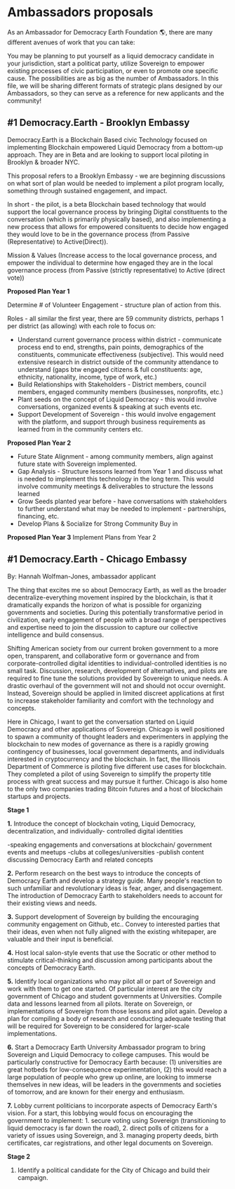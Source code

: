 
# Ambassadors proposals



As an Ambassador for Democracy Earth Foundation 🌎, there are many different avenues of work that you can take: 

You may be planning to put yourself as a liquid democracy candidate in your jurisdiction, start a politicat party, utilize
Sovereign to empower existing processes of civic participation, or even to promote one specific cause. The possibilities are as big as the 
number of Ambassadors. In this file, we will be sharing different formats of strategic plans designed by our Ambassadors, so they can serve
as a reference for new applicants and the community!


## #1 Democracy.Earth - Brooklyn Embassy

Democracy.Earth is a Blockchain Based civic Technology focused on implementing Blockchain empowered Liquid Democracy from a bottom-up 
approach. They are in Beta and are looking to support local piloting in Brooklyn & broader NYC.


This proposal refers to a Brooklyn Embassy - we are beginning discussions on what sort of plan would be needed to implement a pilot program
locally, something through sustained engagement, and impact.

In short - the pilot, is a beta Blockchain based technology that would support the local governance process by bringing Digital 
constituents to the conversation (which is primarily physically based), and also implementing a new process that allows for empowered 
consituents to decide how engaged they would love to be in the governance process (from Passive (Representative) to Active(Direct)).

Mission & Values (Increase access to the local governance process, and empower the individual to determine how engaged they are in the 
local governance process (from Passive (strictly representative) to Active (direct vote))

**Proposed Plan Year 1**

Determine # of Volunteer Engagement - structure plan of action from this. 

Roles - all similar the first year, there are 59 community districts, perhaps 1 per district (as allowing) with each role to focus on:

* Understand current governance process within district - communicate process end to end, strengths, pain points, demographics of the 
constituents, communicate effectiveness (subjective). This would need extensive research in district outside of the community attendance to understand (gaps btw engaged citizens & full constituents: age, ethnicity, nationality, income, type of work, etc.)
* Build Relationships with Stakeholders - District members, council members, engaged community members (businesses, nonprofits, etc.)
* Plant seeds on the concept of Liquid Democracy - this would involve conversations, organized events & speaking at such events etc.
* Support Development of Sovereign - this would involve engagement with the platform, and support through business requirements as learned from in the community centers etc.

**Proposed Plan Year 2**

* Future State Alignment - among community members, align against future state with Sovereign implemented.
* Gap Analysis - Structure lessons learned from Year 1 and discuss what is needed to implement this technology in the long term. This would involve community meetings & deliverables to structure the lessons learned
* Grow Seeds planted year before - have conversations with stakeholders to further understand what may be needed to implement - partnerships, financing, etc.
* Develop Plans & Socialize for Strong Community Buy in

**Proposed Plan Year 3**
Implement Plans from Year 2



## #1 Democracy.Earth - Chicago Embassy

By: Hannah Wolfman-Jones, ambassador applicant

The thing that excites me so about Democracy Earth, as well as the broader decentralize-everything
movement inspired by the blockchain, is that it dramatically expands the horizon of what is possible for
organizing governments and societies. During this potentially transformative period in civilization, early
engagement of people with a broad range of perspectives and expertise need to join the discussion to
capture our collective intelligence and build consensus.

Shifting American society from our current broken government to a more open, transparent, and
collaborative form or governance and from corporate-controlled digital identities to individual-controlled
identities is no small task. Discussion, research, development of alternatives, and pilots are required to
fine tune the solutions provided by Sovereign to unique needs. A drastic overhaul of the government will
not and should not occur overnight. Instead, Sovereign should be applied in limited discreet applications
at first to increase stakeholder familiarity and comfort with the technology and concepts.

Here in Chicago, I want to get the conversation started on Liquid Democracy and other applications of
Sovereign. Chicago is well positioned to spawn a community of thought leaders and experimenters in
applying the blockchain to new modes of governance as there is a rapidly growing contingency of
businesses, local government departments, and individuals interested in cryptocurrency and the
blockchain. In fact, the Illinois Department of Commerce is piloting five different use cases for
blockchain. They completed a pilot of using Sovereign to simplify the property title process with great
success and may pursue it further. Chicago is also home to the only two companies trading Bitcoin futures
and a host of blockchain startups and projects.

**Stage 1**

**1.** Introduce the concept of blockchain voting, Liquid Democracy, decentralization, and individually-
controlled digital identities

-speaking engagements and conversations at blockchain/ government events and meetups
-clubs at colleges/universities
-publish content discussing Democracy Earth and related concepts

**2.** Perform research on the best ways to introduce the concepts of Democracy Earth and develop a
strategy guide. Many people's reaction to such unfamiliar and revolutionary ideas is fear, anger, and
disengagement. The introduction of Democracy Earth to stakeholders needs to account for their existing
views and needs.

**3.** Support development of Sovereign by building the encouraging community engagement on Github,
etc.. Convey to interested parties that their ideas, even when not fully aligned with the existing
whitepaper, are valuable and their input is beneficial.

**4.** Host local salon-style events that use the Socratic or other method to stimulate critical-thinking and
discussion among participants about the concepts of Democracy Earth.

**5.** Identify local organizations who may pilot all or part of Sovereign and work with them to get one
started. Of particular interest are the city government of Chicago and student governments at Universities.
Compile data and lessons learned from all pilots. Iterate on Sovereign, or implementations of Sovereign
from those lessons and pilot again. Develop a plan for compiling a body of research and conducting
adequate testing that will be required for Sovereign to be considered for larger-scale implementations.

**6.** Start a Democracy Earth University Ambassador program to bring Sovereign and Liquid Democracy to
college campuses. This would be particularly constructive for Democracy Earth because: (1) universities
are great hotbeds for low-consequence experimentation, (2) this would reach a large population of people
who grew up online, are looking to immerse themselves in new ideas, will be leaders in the governments
and societies of tomorrow, and are known for their energy and enthusiasm.

**7.** Lobby current politicians to incorporate aspects of Democracy Earth's vision. For a start, this lobbying
would focus on encouraging the government to implement: 1. secure voting using Sovereign
(transitioning to liquid democracy is far down the road), 2. direct polls of citizens for a variety of issues
using Sovereign, and 3. managing property deeds, birth certificates, car registrations, and other legal
documents on Sovereign.

**Stage 2** 

1. Identify a political candidate for the City of Chicago and build their campaign.
